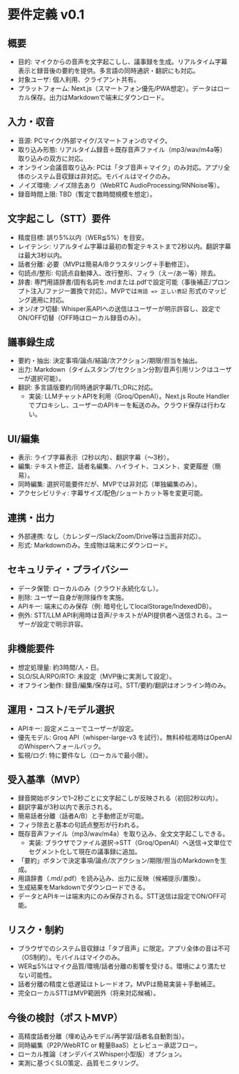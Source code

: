 # 要件定義 v0.1

## 概要
- 目的: マイクからの音声を文字起こしし、議事録を生成。リアルタイム字幕表示と録音後の要約を提供。多言語の同時通訳・翻訳にも対応。
- 対象ユーザ: 個人利用、クライアント共有。
- プラットフォーム: Next.js（スマートフォン優先/PWA想定）。データはローカル保存。出力はMarkdownで端末にダウンロード。

## 入力・収音
- 音源: PCマイク/外部マイク/スマートフォンのマイク。
- 取り込み形態: リアルタイム録音＋既存音声ファイル（mp3/wav/m4a等）取り込みの双方に対応。
- オンライン会議音取り込み: PCは「タブ音声＋マイク」のみ対応。アプリ全体のシステム音収録は非対応。モバイルはマイクのみ。
- ノイズ環境: ノイズ除去あり（WebRTC AudioProcessing/RNNoise等）。
- 録音時間上限: TBD（暫定で数時間規模を想定）。

## 文字起こし（STT）要件
- 精度目標: 誤り5%以内（WER≦5%）を目安。
- レイテンシ: リアルタイム字幕は最初の暫定テキストまで2秒以内。翻訳字幕は最大3秒以内。
- 話者分離: 必要（MVPは簡易A/Bクラスタリング＋手動修正）。
- 句読点/整形: 句読点自動挿入、改行整形、フィラ（えー/あー等）除去。
- 辞書: 専門用語辞書/固有名詞を.mdまたは.pdfで設定可能（事後補正/プロンプト注入/ファジー置換で対応）。MVPでは`用語 => 正しい表記` 形式のマッピング適用に対応。
- オン/オフ切替: Whisper系APIへの送信はユーザーが明示許容し、設定でON/OFF切替（OFF時はローカル録音のみ）。

## 議事録生成
- 要約・抽出: 決定事項/論点/結論/次アクション/期限/担当を抽出。
- 出力: Markdown（タイムスタンプ/セクション分割/音声引用リンクはユーザーが選択可能）。
- 翻訳: 多言語版要約/同時通訳字幕/TL;DRに対応。
  - 実装: LLMチャットAPIを利用（Groq/OpenAI）。Next.js Route Handler でプロキシし、ユーザーのAPIキーを転送のみ。クラウド保存は行わない。

## UI/編集
- 表示: ライブ字幕表示（2秒以内）、翻訳字幕（～3秒）。
- 編集: テキスト修正、話者名編集、ハイライト、コメント、変更履歴（簡易）。
- 同時編集: 選択可能要件だが、MVPでは非対応（単独編集のみ）。
- アクセシビリティ: 字幕サイズ/配色/ショートカット等を変更可能。

## 連携・出力
- 外部連携: なし（カレンダー/Slack/Zoom/Drive等は当面非対応）。
- 形式: Markdownのみ。生成物は端末にダウンロード。

## セキュリティ・プライバシー
- データ保管: ローカルのみ（クラウド永続化なし）。
- 削除: ユーザー自身が削除操作を実施。
- APIキー: 端末にのみ保存（例: 暗号化してlocalStorage/IndexedDB）。
- 例外: STT/LLM API利用時は音声/テキストがAPI提供者へ送信される。ユーザーが設定で明示許容。

## 非機能要件
- 想定処理量: 約3時間/人・日。
- SLO/SLA/RPO/RTO: 未設定（MVP後に実測して設定）。
- オフライン動作: 録音/編集/保存は可。STT/要約/翻訳はオンライン時のみ。

## 運用・コスト/モデル選択
- APIキー: 設定メニューでユーザーが設定。
- 優先モデル: Groq API（whisper-large-v3 を試行）。無料枠枯渇時はOpenAIのWhisperへフォールバック。
- 監視/ログ: 特に要件なし（ローカルで最小限）。

## 受入基準（MVP）
- 録音開始ボタンで1–2秒ごとに文字起こしが反映される（初回2秒以内）。
- 翻訳字幕が3秒以内で表示される。
- 簡易話者分離（話者A/B）と手動修正が可能。
- フィラ除去と基本の句読点整形が行われる。
- 既存音声ファイル（mp3/wav/m4a）を取り込み、全文文字起こしできる。
  - 実装: ブラウザでファイル選択→STT（Groq/OpenAI）へ送信→文単位でセグメント化して現在の議事録に追加。
- 「要約」ボタンで決定事項/論点/次アクション/期限/担当のMarkdownを生成。
- 用語辞書（.md/.pdf）を読み込み、出力に反映（候補提示/置換）。
- 生成結果をMarkdownでダウンロードできる。
- データとAPIキーは端末内にのみ保存される。STT送信は設定でON/OFF可能。

## リスク・制約
- ブラウザでのシステム音収録は「タブ音声」に限定。アプリ全体の音は不可（OS制約）。モバイルはマイクのみ。
- WER≦5%はマイク品質/環境/話者分離の影響を受ける。環境により満たせない可能性。
- 話者分離の精度と低遅延はトレードオフ。MVPは簡易実装＋手動補正。
- 完全ローカルSTTはMVP範囲外（将来対応候補）。

## 今後の検討（ポストMVP）
- 高精度話者分離（埋め込みモデル/再学習/話者名自動割当）。
- 同時編集（P2P/WebRTC or 軽量BaaS）とレビュー承認フロー。
- ローカル推論（オンデバイスWhisper小型版）オプション。
- 実測に基づくSLO策定、品質モニタリング。

